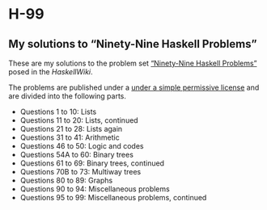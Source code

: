 # H-99
## My solutions to “Ninety-Nine Haskell Problems”

These are my solutions to the problem set [“Ninety-Nine Haskell Problems”][H99] posed in the *HaskellWiki*.

The problems are published under a [under a simple permissive license][license] and are divided into the following parts.

  * Questions 1 to 10: Lists
  * Questions 11 to 20: Lists, continued
  * Questions 21 to 28: Lists again
  * Questions 31 to 41: Arithmetic
  * Questions 46 to 50: Logic and codes
  * Questions 54A to 60: Binary trees
  * Questions 61 to 69: Binary trees, continued
  * Questions 70B to 73: Multiway trees
  * Questions 80 to 89: Graphs
  * Questions 90 to 94: Miscellaneous problems
  * Questions 95 to 99: Miscellaneous problems, continued 

[H99]: https://wiki.haskell.org/H-99:_Ninety-Nine_Haskell_Problems
[license]: https://wiki.haskell.org/HaskellWiki:Copyrights